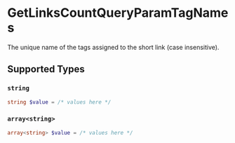 # GetLinksCountQueryParamTagNames

The unique name of the tags assigned to the short link (case insensitive).


## Supported Types

### `string`

```php
string $value = /* values here */
```

### `array<string>`

```php
array<string> $value = /* values here */
```

